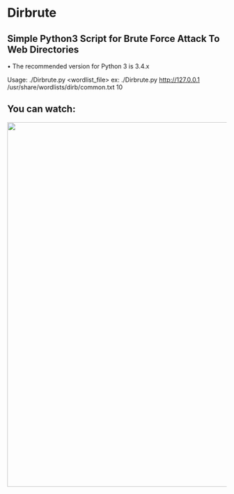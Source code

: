 # Dirbrute
Simple Python3 Script for Brute Force Attack To Web Directories
----------
• The recommended version for Python 3 is 3.4.x


Usage:
./Dirbrute.py <target> <wordlist_file> <threads>
 ex: ./Dirbrute.py http://127.0.0.1 /usr/share/wordlists/dirb/common.txt 10

You can watch:
-----------
<a href="https://asciinema.org/a/x6v5mhhKb74xbRUAudezfuMZL?autoplay=1"><img src="https://asciinema.org/a/x6v5mhhKb74xbRUAudezfuMZL.png" width="836"/></a>


